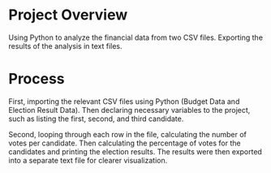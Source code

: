 # Project Overview

Using Python to analyze the financial data from two CSV files. Exporting the results of the analysis in text files.

# Process

First, importing the relevant CSV files using Python (Budget Data and Election Result Data). Then declaring necessary variables to the project, such as listing the first, second, and third candidate. 

Second, looping through each row in the file, calculating the number of votes per candidate. Then calculating the percentage of votes for the candidates and printing the election results. The results were then exported into a separate text file for clearer visualization. 
